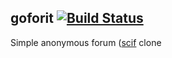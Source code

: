 ## goforit [![Build Status](https://travis-ci.org/aquilax/goforit.svg)](https://travis-ci.org/aquilax/goforit)

Simple anonymous forum ([scif](https://github.com/aquilax/sciv) clone